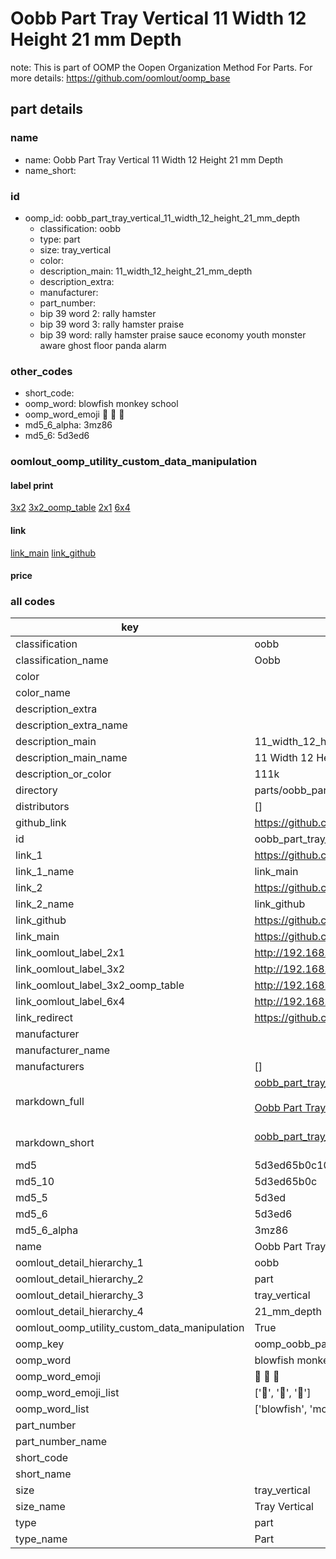 # Oobb Part Tray Vertical 11 Width 12 Height 21 mm Depth  

note: This is part of OOMP the Oopen Organization Method For Parts. For more details: https://github.com/oomlout/oomp_base

##  part details
  







### name
* name: Oobb Part Tray Vertical 11 Width 12 Height 21 mm Depth
* name_short: 
### id
* oomp_id: oobb_part_tray_vertical_11_width_12_height_21_mm_depth
  * classification: oobb
  * type: part
  * size: tray_vertical
  * color: 
  * description_main: 11_width_12_height_21_mm_depth
  * description_extra: 
  * manufacturer: 
  * part_number: 
  * bip 39 word 2: rally hamster
  * bip 39 word 3: rally hamster praise
  * bip 39 word: rally hamster praise sauce economy youth monster aware ghost floor panda alarm

### other_codes
* short_code: 
* oomp_word: blowfish monkey school
* oomp_word_emoji :blowfish: :monkey: :school:
* md5_6_alpha: 3mz86
* md5_6: 5d3ed6






### oomlout_oomp_utility_custom_data_manipulation
#### label print
[3x2](http://192.168.1.245:1112/?label=oomp%203mz86)
[3x2_oomp_table](http://192.168.1.108:1112/?label=oomp%203mz86)
[2x1](http://192.168.1.242:1112/?label=oomp%203mz86)
[6x4](http://192.168.1.55:1112/?label=oomp%203mz86)    

#### link

[link_main](https://github.com/oomlout/oomlout_oomp_version_1_messy/tree/main/parts/oobb_part_tray_vertical_11_width_12_height_21_mm_depth) [link_github](https://github.com/oomlout/oomlout_oomp_version_1_messy/tree/main/parts/oobb_part_tray_vertical_11_width_12_height_21_mm_depth)                             

#### price







### all codes 
| key | value |  
| --- | --- |  
| classification | oobb |  
| classification_name | Oobb |  
| color |  |  
| color_name |  |  
| description_extra |  |  
| description_extra_name |  |  
| description_main | 11_width_12_height_21_mm_depth |  
| description_main_name | 11 Width 12 Height 21 mm Depth |  
| description_or_color | 111k |  
| directory | parts/oobb_part_tray_vertical_11_width_12_height_21_mm_depth |  
| distributors | [] |  
| github_link | https://github.com/oomlout/oomlout_oomp_part_src/tree/main/parts/oobb_part_tray_vertical_11_width_12_height_21_mm_depth |  
| id | oobb_part_tray_vertical_11_width_12_height_21_mm_depth |  
| link_1 | https://github.com/oomlout/oomlout_oomp_version_1_messy/tree/main/parts/oobb_part_tray_vertical_11_width_12_height_21_mm_depth |  
| link_1_name | link_main |  
| link_2 | https://github.com/oomlout/oomlout_oomp_version_1_messy/tree/main/parts/oobb_part_tray_vertical_11_width_12_height_21_mm_depth |  
| link_2_name | link_github |  
| link_github | https://github.com/oomlout/oomlout_oomp_version_1_messy/tree/main/parts/oobb_part_tray_vertical_11_width_12_height_21_mm_depth |  
| link_main | https://github.com/oomlout/oomlout_oomp_version_1_messy/tree/main/parts/oobb_part_tray_vertical_11_width_12_height_21_mm_depth |  
| link_oomlout_label_2x1 | http://192.168.1.242:1112/?label=oomp%203mz86 |  
| link_oomlout_label_3x2 | http://192.168.1.245:1112/?label=oomp%203mz86 |  
| link_oomlout_label_3x2_oomp_table | http://192.168.1.108:1112/?label=oomp%203mz86 |  
| link_oomlout_label_6x4 | http://192.168.1.55:1112/?label=oomp%203mz86 |  
| link_redirect | https://github.com/oomlout/oomlout_oomp_version_1_messy/tree/main/parts/oobb_part_tray_vertical_11_width_12_height_21_mm_depth |  
| manufacturer |  |  
| manufacturer_name |  |  
| manufacturers | [] |  
| markdown_full | [oobb_part_tray_vertical_11_width_12_height_21_mm_depth](none)<br>[](none)<br>[Oobb Part Tray Vertical 11 Width 12 Height 21 Mm Depth](none)<br><br> |  
| markdown_short | [oobb_part_tray_vertical_11_width_12_height_21_mm_depth](none)<br><br> |  
| md5 | 5d3ed65b0c1051ebfda31bf9531a2d8a |  
| md5_10 | 5d3ed65b0c |  
| md5_5 | 5d3ed |  
| md5_6 | 5d3ed6 |  
| md5_6_alpha | 3mz86 |  
| name | Oobb Part Tray Vertical 11 Width 12 Height 21 mm Depth |  
| oomlout_detail_hierarchy_1 | oobb |  
| oomlout_detail_hierarchy_2 | part |  
| oomlout_detail_hierarchy_3 | tray_vertical |  
| oomlout_detail_hierarchy_4 | 21_mm_depth |  
| oomlout_oomp_utility_custom_data_manipulation | True |  
| oomp_key | oomp_oobb_part_tray_vertical_11_width_12_height_21_mm_depth |  
| oomp_word | blowfish monkey school |  
| oomp_word_emoji | :blowfish: :monkey: :school: |  
| oomp_word_emoji_list | [':blowfish:', ':monkey:', ':school:'] |  
| oomp_word_list | ['blowfish', 'monkey', 'school'] |  
| part_number |  |  
| part_number_name |  |  
| short_code |  |  
| short_name |  |  
| size | tray_vertical |  
| size_name | Tray Vertical |  
| type | part |  
| type_name | Part |  
